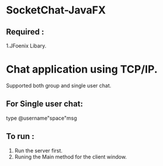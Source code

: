 # SocketChat-JavaFX
## Required : 
1.JFoenix Libary. 
# Chat application using TCP/IP. 
Supported both group and single user chat.
## For Single user chat: 
type @username"space"msg
## To run : 
1. Run the server first.
2. Runing the Main method for the client window. 
